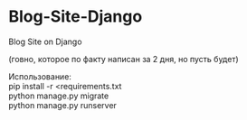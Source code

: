 # Blog-Site-Django
Blog Site on Django

(говно, которое по факту написан за 2 дня, но пусть будет)


Использование:<br>
  pip install -r <requirements.txt<br>
  python manage.py migrate<br>
  python manage.py runserver
